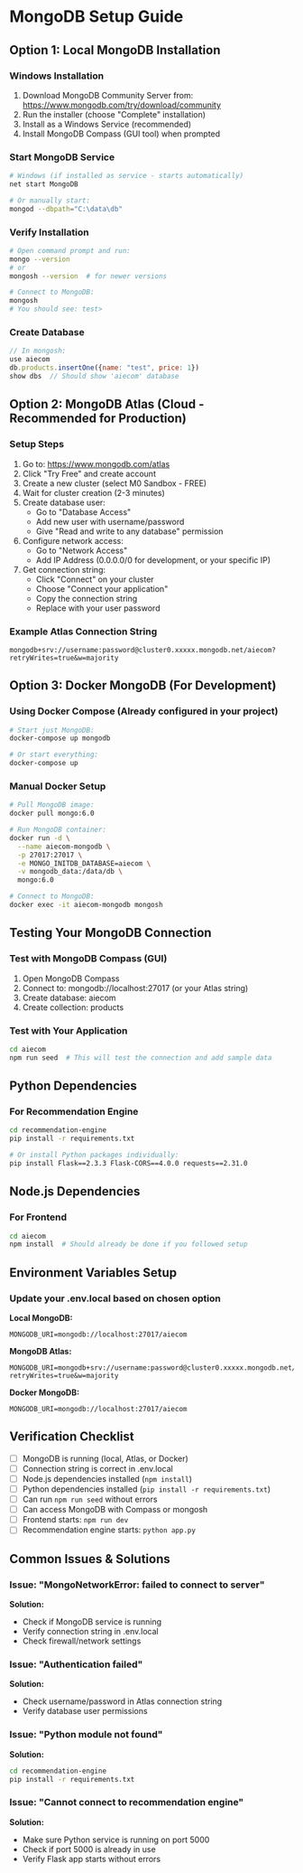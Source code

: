 # MongoDB Setup Guide

## Option 1: Local MongoDB Installation

### Windows Installation

1. Download MongoDB Community Server from: <https://www.mongodb.com/try/download/community>
2. Run the installer (choose "Complete" installation)
3. Install as a Windows Service (recommended)
4. Install MongoDB Compass (GUI tool) when prompted

### Start MongoDB Service

```bash
# Windows (if installed as service - starts automatically)
net start MongoDB

# Or manually start:
mongod --dbpath="C:\data\db"
```

### Verify Installation

```bash
# Open command prompt and run:
mongo --version
# or
mongosh --version  # for newer versions

# Connect to MongoDB:
mongosh
# You should see: test>
```

### Create Database

```javascript
// In mongosh:
use aiecom
db.products.insertOne({name: "test", price: 1})
show dbs  // Should show 'aiecom' database
```

## Option 2: MongoDB Atlas (Cloud - Recommended for Production)

### Setup Steps

1. Go to: <https://www.mongodb.com/atlas>
2. Click "Try Free" and create account
3. Create a new cluster (select M0 Sandbox - FREE)
4. Wait for cluster creation (2-3 minutes)
5. Create database user:
   - Go to "Database Access"
   - Add new user with username/password
   - Give "Read and write to any database" permission
6. Configure network access:
   - Go to "Network Access"
   - Add IP Address (0.0.0.0/0 for development, or your specific IP)
7. Get connection string:
   - Click "Connect" on your cluster
   - Choose "Connect your application"
   - Copy the connection string
   - Replace <password> with your user password

### Example Atlas Connection String

```
mongodb+srv://username:password@cluster0.xxxxx.mongodb.net/aiecom?retryWrites=true&w=majority
```

## Option 3: Docker MongoDB (For Development)

### Using Docker Compose (Already configured in your project)

```bash
# Start just MongoDB:
docker-compose up mongodb

# Or start everything:
docker-compose up
```

### Manual Docker Setup

```bash
# Pull MongoDB image:
docker pull mongo:6.0

# Run MongoDB container:
docker run -d \
  --name aiecom-mongodb \
  -p 27017:27017 \
  -e MONGO_INITDB_DATABASE=aiecom \
  -v mongodb_data:/data/db \
  mongo:6.0

# Connect to MongoDB:
docker exec -it aiecom-mongodb mongosh
```

## Testing Your MongoDB Connection

### Test with MongoDB Compass (GUI)

1. Open MongoDB Compass
2. Connect to: mongodb://localhost:27017 (or your Atlas string)
3. Create database: aiecom
4. Create collection: products

### Test with Your Application

```bash
cd aiecom
npm run seed  # This will test the connection and add sample data
```

## Python Dependencies

### For Recommendation Engine

```bash
cd recommendation-engine
pip install -r requirements.txt

# Or install Python packages individually:
pip install Flask==2.3.3 Flask-CORS==4.0.0 requests==2.31.0
```

## Node.js Dependencies

### For Frontend

```bash
cd aiecom
npm install  # Should already be done if you followed setup
```

## Environment Variables Setup

### Update your .env.local based on chosen option

**Local MongoDB:**

```env
MONGODB_URI=mongodb://localhost:27017/aiecom
```

**MongoDB Atlas:**

```env
MONGODB_URI=mongodb+srv://username:password@cluster0.xxxxx.mongodb.net/aiecom?retryWrites=true&w=majority
```

**Docker MongoDB:**

```env
MONGODB_URI=mongodb://localhost:27017/aiecom
```

## Verification Checklist

- [ ] MongoDB is running (local, Atlas, or Docker)
- [ ] Connection string is correct in .env.local
- [ ] Node.js dependencies installed (`npm install`)
- [ ] Python dependencies installed (`pip install -r requirements.txt`)
- [ ] Can run `npm run seed` without errors
- [ ] Can access MongoDB with Compass or mongosh
- [ ] Frontend starts: `npm run dev`
- [ ] Recommendation engine starts: `python app.py`

## Common Issues & Solutions

### Issue: "MongoNetworkError: failed to connect to server"

**Solution:**

- Check if MongoDB service is running
- Verify connection string in .env.local
- Check firewall/network settings

### Issue: "Authentication failed"

**Solution:**

- Check username/password in Atlas connection string
- Verify database user permissions

### Issue: "Python module not found"

**Solution:**

```bash
cd recommendation-engine
pip install -r requirements.txt
```

### Issue: "Cannot connect to recommendation engine"

**Solution:**

- Make sure Python service is running on port 5000
- Check if port 5000 is already in use
- Verify Flask app starts without errors
